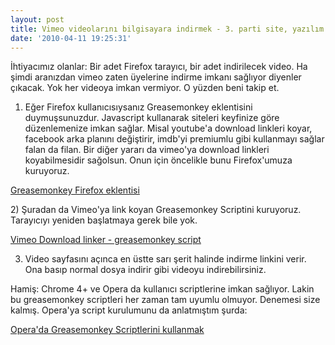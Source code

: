 ```yaml
---
layout: post
title: Vimeo videolarını bilgisayara indirmek - 3. parti site, yazılım falan kullanmadan
date: '2010-04-11 19:25:31'
---
```


İhtiyacımız olanlar: Bir adet Firefox tarayıcı, bir adet indirilecek video. Ha şimdi aranızdan vimeo zaten üyelerine indirme imkanı sağlıyor diyenler çıkacak. Yok her videoya imkan vermiyor. O yüzden beni takip et.

1) Eğer Firefox kullanıcısıysanız Greasemonkey eklentisini duymuşsunuzdur. Javascript kullanarak siteleri keyfinize göre düzenlemenize imkan sağlar. Misal youtube'a download linkleri koyar, facebook arka planını değiştirir, imdb'yi premiumlu gibi kullanmayı sağlar falan da filan. Bir diğer yararı da vimeo'ya download linkleri koyabilmesidir sağolsun. Onun için öncelikle bunu Firefox'umuza kuruyoruz.

<a href="https://addons.mozilla.org/en-US/firefox/addon/748" target="_blank">Greasemonkey Firefox eklentisi</a>

<a href="https://addons.mozilla.org/en-US/firefox/addon/748" target="_blank"></a>2) Şuradan da Vimeo'ya link koyan Greasemonkey Scriptini kuruyoruz. Tarayıcıyı yeniden başlatmaya gerek bile yok.

<a href="http://userscripts.org/scripts/show/56677" target="_blank">Vimeo Download linker - greasemonkey script</a>

3) Video sayfasını açınca en üstte sarı şerit halinde indirme linkini verir. Ona basıp normal dosya indirir gibi videoyu indirebilirsiniz.

Hamiş: Chrome 4+ ve Opera da kullanıcı scriptlerine imkan sağlıyor. Lakin bu greasemonkey scriptleri her zaman tam uyumlu olmuyor. Denemesi size kalmış. Opera'ya script kurulumunu da anlatmıştım şurda:

<a href="http://www.hakanu.net/?p=1101" target="_blank">Opera'da Greasemonkey Scriptlerini kullanmak</a>